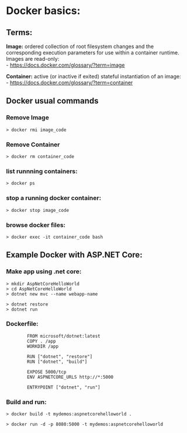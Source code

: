 # Docker basics:
## Terms:
**Image:** ordered collection of root filesystem changes and the corresponding execution parameters
 for use within a container runtime. Images are read-only:  
	- https://docs.docker.com/glossary/?term=image
	
**Container:** active (or inactive if exited) stateful instantiation of an image:  
	- https://docs.docker.com/glossary/?term=container


## Docker usual commands
### Remove Image
```
> docker rmi image_code
```

### Remove Container
```
> docker rm container_code
```

### list runnning containers:
```
> docker ps
```

### stop a running docker container:
```
> docker stop image_code
```

### browse docker files:
```
> docker exec -it container_code bash
```


## Example Docker with ASP.NET Core:
### Make app using .net core:
```
> mkdir AspNetCoreHelloWorld
> cd AspNetCoreHelloWorld
> dotnet new mvc --name webapp-name
```
```
> dotnet restore
> dotnet run
```

### Dockerfile:
```
		FROM microsoft/dotnet:latest
		COPY . /app
		WORKDIR /app
		 
		RUN ["dotnet", "restore"]
		RUN ["dotnet", "build"]
		 
		EXPOSE 5000/tcp
		ENV ASPNETCORE_URLS http://*:5000
		 
		ENTRYPOINT ["dotnet", "run"]
```

### Build and run:
```
> docker build -t mydemos:aspnetcorehelloworld .

> docker run -d -p 8080:5000 -t mydemos:aspnetcorehelloworld
```
